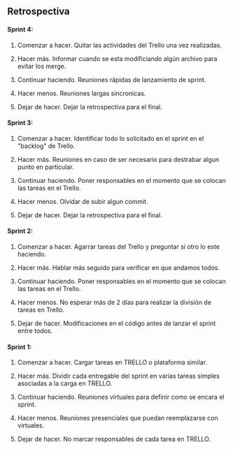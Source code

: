 ## Retrospectiva

#### Sprint 4:

1. Comenzar a hacer.
   Quitar las actividades del Trello una vez realizadas.

2. Hacer más.
   Informar cuando se esta modificiando algún archivo para evitar los merge.

3. Continuar haciendo.
   Reuniones rápidas de lanzamiento de sprint.

4. Hacer menos.
   Reuniones largas sincronicas.

5. Dejar de hacer.
   Dejar la retrospectiva para el final.

#### Sprint 3:

1. Comenzar a hacer.
   Identificar todo lo solicitado en el sprint en el "backlog" de Trello.

2. Hacer más.
   Reuniones en caso de ser necesario para destrabar algun punto en particular.

3. Continuar haciendo.
   Poner responsables en el momento que se colocan las tareas en el Trello.

4. Hacer menos.
   Olvidar de subir algun commit.

5. Dejar de hacer.
   Dejar la retrospectiva para el final.

#### Sprint 2:

1. Comenzar a hacer.
   Agarrar tareas del Trello y preguntar si otro lo este haciendo.

2. Hacer más.
   Hablar más seguido para verificar en que andamos todos.

3. Continuar haciendo.
   Poner responsables en el momento que se colocan las tareas en el Trello.

4. Hacer menos.
   No esperar más de 2 días para realizar la división de tareas en Trello.

5. Dejar de hacer.
   Modificaciones en el código antes de lanzar el sprint entre todos.

#### Sprint 1:

1. Comenzar a hacer.
   Cargar tareas en TRELLO o plataforma similar.

2. Hacer más.
   Dividir cada entregable del sprint en varias tareas simples asociadas a la carga en TRELLO.

3. Continuar haciendo.
   Reuniones virtuales para definir como se encara el sprint.

4. Hacer menos.
   Reuniones presenciales que puedan reemplazarse con virtuales.

5. Dejar de hacer.
   No marcar responsables de cada tarea en TRELLO.
